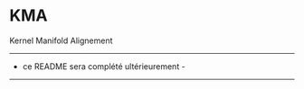 # KMA
Kernel Manifold Alignement

------------------------------------------
- ce README sera complété ultérieurement -
------------------------------------------

